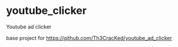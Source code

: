 # youtube_clicker
Youtube ad clicker

base project for https://github.com/Th3CracKed/youtube_ad_clicker
